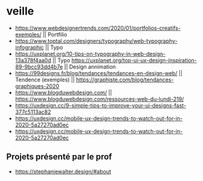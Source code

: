 # veille


* https://www.webdesignertrends.com/2020/01/portfolios-creatifs-exemples/  || Portfilio
* https://www.toptal.com/designers/typography/web-typography-infographic || Typo
* https://uxplanet.org/10-tips-on-typography-in-web-design-13a378f4aa0d ||  Typo https://uxplanet.org/top-ui-ux-design-inspiration-89-9bcc93dd4b7e || Design annimation
* https://99designs.fr/blog/tendances/tendances-en-design-web/ || Tendence (exemples) || https://graphiste.com/blog/tendances-graphiques-2020
* https://www.blogduwebdesign.com/  || https://www.blogduwebdesign.com/ressources-web-du-lundi-219/
* https://uxdesign.cc/9-simple-tips-to-improve-your-ui-designs-fast-377c5113ac82
* https://uxdesign.cc/mobile-ux-design-trends-to-watch-out-for-in-2020-5a27270ad0ec
* https://uxdesign.cc/mobile-ux-design-trends-to-watch-out-for-in-2020-5a27270ad0ec




## Projets présenté par le prof 
* https://stephaniewalter.design/#about

